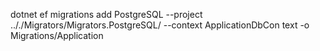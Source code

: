 dotnet ef migrations add PostgreSQL --project .././Migrators/Migrators.PostgreSQL/ --context ApplicationDbCon
text -o Migrations/Application
